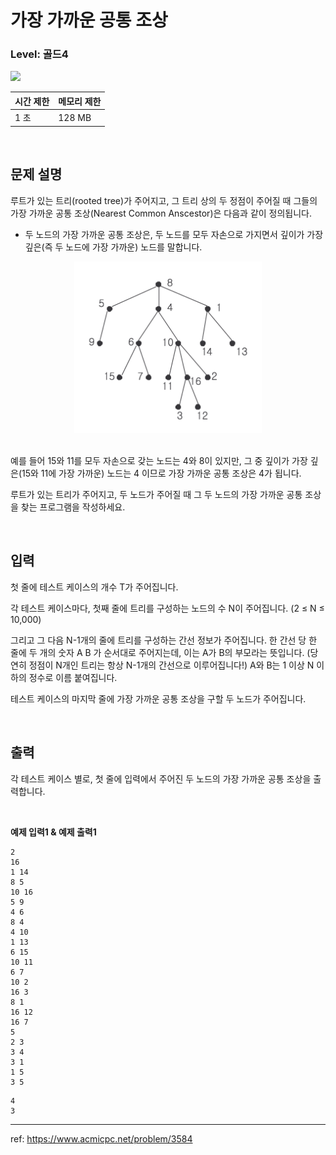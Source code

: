 # 가장 가까운 공통 조상

### Level: 골드4

<img src="https://d2gd6pc034wcta.cloudfront.net/tier/12.svg" style="width: 20px" />

<br>

| 시간 제한 | 메모리 제한 |
| -------- | ---------- |
| 1 초 | 128 MB |

<br>

## 문제 설명

루트가 있는 트리(rooted tree)가 주어지고, 그 트리 상의 두 정점이 주어질 때 그들의 가장 가까운 공통 조상(Nearest Common Anscestor)은 다음과 같이 정의됩니다.

- 두 노드의 가장 가까운 공통 조상은, 두 노드를 모두 자손으로 가지면서 깊이가 가장 깊은(즉 두 노드에 가장 가까운) 노드를 말합니다.

<div align="center">
  <img src="./exam_1.png" style="width: 300px" alt="exam_1">
</div>
<br>

예를 들어  15와 11를 모두 자손으로 갖는 노드는 4와 8이 있지만, 그 중 깊이가 가장 깊은(15와 11에 가장 가까운) 노드는 4 이므로 가장 가까운 공통 조상은 4가 됩니다.

루트가 있는 트리가 주어지고, 두 노드가 주어질 때 그 두 노드의 가장 가까운 공통 조상을 찾는 프로그램을 작성하세요.

<br>

## 입력

첫 줄에 테스트 케이스의 개수 T가 주어집니다.

각 테스트 케이스마다, 첫째 줄에 트리를 구성하는 노드의 수 N이 주어집니다. (2 ≤ N ≤ 10,000)

그리고 그 다음 N-1개의 줄에 트리를 구성하는 간선 정보가 주어집니다. 한 간선 당 한 줄에 두 개의 숫자 A B 가 순서대로 주어지는데, 이는 A가 B의 부모라는 뜻입니다. (당연히 정점이 N개인 트리는 항상 N-1개의 간선으로 이루어집니다!) A와 B는 1 이상 N 이하의 정수로 이름 붙여집니다.

테스트 케이스의 마지막 줄에 가장 가까운 공통 조상을 구할 두 노드가 주어집니다.

<br>

## 출력

각 테스트 케이스 별로, 첫 줄에 입력에서 주어진 두 노드의 가장 가까운 공통 조상을 출력합니다.

<br>

**예제 입력1 & 예제 출력1**

```
2
16
1 14
8 5
10 16
5 9
4 6
8 4
4 10
1 13
6 15
10 11
6 7
10 2
16 3
8 1
16 12
16 7
5
2 3
3 4
3 1
1 5
3 5

```

```
4
3

```

---

ref: https://www.acmicpc.net/problem/3584